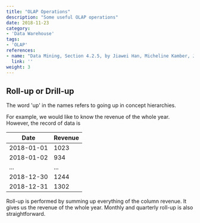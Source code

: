 ```yaml
---
title: "OLAP Operations"
description: "Some useful OLAP operations"
date: 2018-11-23
category:
- 'Data Warehouse'
tags:
- 'OLAP'
references:
- name: "Data Mining, Section 4.2.5, by Jiawei Han, Micheline Kamber, Jian Pei"
  link: ''
weight: 3
---
```




## Roll-up or Drill-up

The word 'up' in the names refers to going up in concept hierarchies.

For example, we would like to know the revenue of the whole year. However, the record of data is

| Date | Revenue |
|---|---|
| 2018-01-01 | 1023 |
| 2018-01-02 | 934 |
| ... | ... |
| 2018-12-30 | 1244 |
| 2018-12-31 | 1302 |

Roll-up is performed by summing up everything of the column revenue. It gives us the revenue of the whole year. Monthly and quarterly roll-up is also straightforward.






